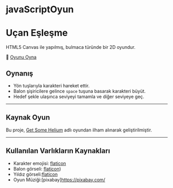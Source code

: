 # javaScriptOyun
# Uçan Eşleşme

HTML5 Canvas ile yapılmış, bulmaca türünde bir 2D oyundur.

🔗 [Oyunu Oyna](https://melikedal.github.io/javaScriptOyun/)

## Oynanış

- Yön tuşlarıyla karakteri hareket ettir.
- Balon şişiricilere gelince `space` tuşuna basarak karakteri büyüt.
- Hedef şekle ulaşınca seviyeyi tamamla ve diğer seviyeye geç.

---

## Kaynak Oyun

Bu proje, [Get Some Helium](https://play.famobi.com/get-some-helium) adlı oyundan ilham alınarak geliştirilmiştir.

---

## Kullanılan Varlıkların Kaynakları

- Karakter emojisi: [flaticon](https://www.flaticon.com)
- Balon görseli: [flaticon](https://www.flaticon.com))
- Yıldız görseli:[flaticon](https://www.flaticon.com/)
- Oyun Müziği:[pixabay]https://pixabay.com/
